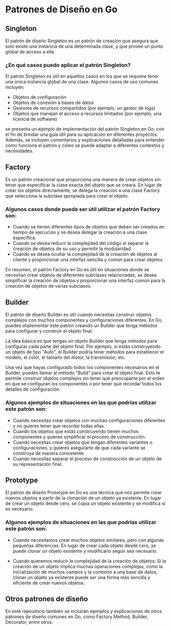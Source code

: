 # **Patrones de Diseño en Go**
## Singleton
El patrón de diseño Singleton es un patrón de creación que asegura que solo existe una instancia de una determinada clase, y que provee un punto global de acceso a ella.

### ¿En qué casos puedo aplicar el patrón Singleton?
El patrón Singleton es útil en aquellos casos en los que se requiere tener una única instancia global de una clase. Algunos casos de uso comunes incluyen:

- Objetos de configuración
- Objetos de conexión a bases de datos
- Gestores de recursos compartidos (por ejemplo, un gestor de logs)
- Objetos que manejan el acceso a recursos limitados (por ejemplo, una licencia de software)

 se presenta un ejemplo de implementación del patrón Singleton en Go, con el fin de brindar una guía útil para su aplicación en diferentes proyectos. Además, se incluyen comentarios y explicaciones detalladas para entender cómo funciona el patrón y cómo se puede adaptar a diferentes contextos y necesidades.

## Factory
Es un patrón creacional que proporciona una manera de crear objetos sin tener que especificar la clase exacta del objeto que se creará. En lugar de crear los objetos directamente, se delega la creación a una clase Factory que selecciona la subclase apropiada para crear el objeto.

###  Algunos casos donde puede ser útil utilizar el patrón Factory son:

- Cuando se tienen diferentes tipos de objetos que deben ser creados en tiempo de ejecución y se desea delegar la creación a una clase específica.
- Cuando se desea reducir la complejidad del código al separar la creación de objetos de su uso y permitir la modularidad.
- Cuando se desea ocultar la complejidad de la creación de objetos al cliente y proporcionar una interfaz sencilla y común para crear objetos.

En resumen, el patrón Factory en Go es útil en situaciones donde se necesitan crear objetos de diferentes subclases relacionadas, se desea simplificar la creación de objetos y proporcionar una interfaz común para la creación de objetos de varias subclases.

## Builder 
El patrón de diseño Builder es útil cuando necesitas construir objetos complejos con muchos componentes y configuraciones diferentes. En Go, puedes implementar este patrón creando un Builder que tenga métodos para configurar y construir el objeto final.

La idea básica es que tengas un objeto Builder que tenga métodos para configurar cada parte del objeto final. Por ejemplo, si estás construyendo un objeto de tipo "Auto", el Builder podría tener métodos para establecer el modelo, el color, el tamaño del motor, la transmisión, etc.

Una vez que hayas configurado todos los componentes necesarios en el Builder, puedes llamar al método "Build" para crear el objeto final. Esto te permite construir objetos complejos sin tener que preocuparte por el orden en que se configuran los componentes o por tener que recordar todos los detalles de configuración.

### Algunos ejemplos de situaciones en las que podrías utilizar este patrón son:
- Cuando necesitas crear objetos con muchas configuraciones diferentes y no quieres tener que recordar todas ellas.
- Cuando los objetos que estás construyendo tienen muchos componentes y quieres simplificar el proceso de construcción.
- Cuando necesitas crear objetos que tengan diferentes variantes o configuraciones, y quieres asegurarte de que cada variante se construya de manera consistente.
- Cuando necesitas separar el proceso de construcción de un objeto de su representación final.

## Prototype
El patrón de diseño Prototype en Go es una técnica que nos permite crear nuevos objetos a partir de la clonación de un objeto ya existente. En lugar de crear un objeto desde cero, se copia un objeto existente y se modifica si es necesario.

### Algunos ejemplos de situaciones en las que podrías utilizar este patrón son:

- Cuando necesitamos crear muchos objetos similares, pero con algunas pequeñas diferencias. En lugar de crear cada objeto desde cero, se puede clonar un objeto existente y modificarlo según sea necesario.

- Cuando queremos reducir la complejidad de la creación de objetos. Si la creación de un objeto implica muchas operaciones complejas, como la inicialización de muchos campos y la conexión a una base de datos, clonar un objeto ya existente puede ser una forma más sencilla y eficiente de crear nuevos objetos.


## Otros patrones de diseño
En este repositorio también se incluirán ejemplos y explicaciones de otros patrones de diseño comunes en Go, como Factory Method, Builder, Decorator, entre otros.
